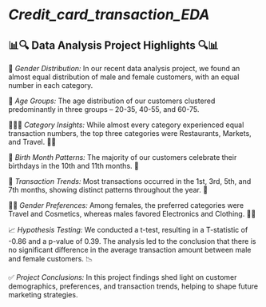 # *Credit_card_transaction_EDA*

## 📊🔍 Data Analysis Project Highlights 🔍📊

👫 *Gender Distribution:* In our recent data analysis project, we found an almost equal distribution of male and female customers, with an equal number in each category.

🎂 *Age Groups:* The age distribution of our customers clustered predominantly in three groups – 20-35, 40-55, and 60-75.

🍔🛒🌴 *Category Insights:* While almost every category experienced equal transaction numbers, the top three categories were Restaurants, Markets, and Travel. 🍔🛒

📅 *Birth Month Patterns:* The majority of our customers celebrate their birthdays in the 10th and 11th months. 🎉

📆 *Transaction Trends:* Most transactions occurred in the 1st, 3rd, 5th, and 7th months, showing distinct patterns throughout the year. 📆

👗🧳 *Gender Preferences:* Among females, the preferred categories were Travel and Cosmetics, whereas males favored Electronics and Clothing. 👗🧳

📈 *Hypothesis Testing:* We conducted a t-test, resulting in a T-statistic of -0.86 and a p-value of 0.39. The analysis led to the conclusion that there is no significant difference in the average transaction amount between male and female customers. 📉

✅ *Project Conclusions:* In this project findings shed light on customer demographics, preferences, and transaction trends, helping to shape future marketing strategies.
